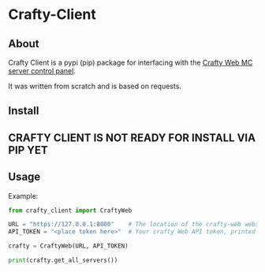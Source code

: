 # Crafty-Client

## About

Crafty Client is a pypi (pip) package for interfacing with the [Crafty Web MC server control panel](https://gitlab.com/crafty-controller/crafty-4).

It was written from scratch and is based on requests.

## Install
## CRAFTY CLIENT IS NOT READY FOR INSTALL VIA PIP YET
<!---
Make sure you have python3 installed on your system with the pip package manager.

#### For windows (conda) environments
```bash
pip install crafty-client
```

#### For linux (apt/yum/rpm/etc.) environments
```bash
pip3 install crafty-client
```
--->
## Usage

Example:
```python
from crafty_client import CraftyWeb

URL = "https://127.0.0.1:8000"    # The location of the crafty-web webserver
API_TOKEN = "<place token here>"  # Your crafty Web API token, printed in the console at installation.

crafty = CraftyWeb(URL, API_TOKEN)

print(crafty.get_all_servers())
```
